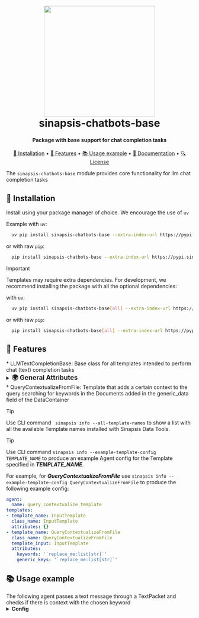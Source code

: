 <h1 align="center">
<br>
<a href="https://sinapsis.tech/">
  <img
    src="https://github.com/Sinapsis-AI/brand-resources/blob/main/sinapsis_logo/4x/logo.png?raw=true"
    alt="" width="300">
</a>
<br>
sinapsis-chatbots-base
<br>
</h1>

<h4 align="center">Package with base support for chat completion tasks </h4>

<p align="center">
<a href="#installation">🐍 Installation</a> •
<a href="#features">🚀 Features</a> •
<a href="#example">📚 Usage example</a> •
<a href="#documentation">📙 Documentation</a> •
<a href="#license">🔍 License</a>
</p>

The `sinapsis-chatbots-base` module provides core functionality for llm chat completion tasks
<h2 id="installation">🐍 Installation</h2>


Install using your package manager of choice. We encourage the use of <code>uv</code>

Example with <code>uv</code>:

```bash
  uv pip install sinapsis-chatbots-base --extra-index-url https://pypi.sinapsis.tech
```
 or with raw <code>pip</code>:
```bash
  pip install sinapsis-chatbots-base --extra-index-url https://pypi.sinapsis.tech
```

> [!IMPORTANT]
> Templates may require extra dependencies. For development, we recommend installing the package with all the optional dependencies:
>

with <code>uv</code>:

```bash
  uv pip install sinapsis-chatbots-base[all] --extra-index-url https://pypi.sinapsis.tech
```
 or with raw <code>pip</code>:
```bash
  pip install sinapsis-chatbots-base[all] --extra-index-url https://pypi.sinapsis.tech
```


<h2 id="features">🚀 Features</h2>
* LLMTextCompletionBase: Base class for all templates intended to perform chat (text) completion tasks
<details>
<summary id="configuration"><strong><span style="font-size: 1.25em;">🌍 General Attributes</span></strong></summary>

These attributes apply to `LLMTextCompletionBase``:
- `llm_model_name`(Required): Name of the LLM to use.
- `n_ctx`(Required): Maximum context size.
- `role`: Role in the conversation (`system`, `user`, or `assistant`, default: `assistant`)
- `system_prompt` (Optional): Defines the personality of the LLM (e.g., you are a python expert)
- `prompt`: Custom instructions to guide the LLM response (default: empty).
- `chat_format`: Chat message format (`llama-2`, `chatml`, etc., default: `chatml`).
- `context_max_len`: Maximum conversation context length (default: 6).
- `pattern`: Regex pattern to match delimiters (default: handles `<|...|>` and `</...>`).
- `keep_before`: Determines which part of the matched text to return (default: `True`)


</details>
* QueryContextualizeFromFile: Template that adds a certain context to the query searching for keywords in the Documents
added in the generic_data field of the DataContainer

> [!TIP]
> Use CLI command ``` sinapsis info --all-template-names``` to show a list with all the available Template names installed with Sinapsis Data Tools.

> [!TIP]
> Use CLI command ```sinapsis info --example-template-config TEMPLATE_NAME``` to produce an example Agent config for the Template specified in ***TEMPLATE_NAME***.

For example, for ***QueryContextualizeFromFile*** use ```sinapsis info --example-template-config QueryContextualizeFromFile``` to produce the following example config:

```yaml
agent:
  name: query_contextualize_template
templates:
- template_name: InputTemplate
  class_name: InputTemplate
  attributes: {}
- template_name: QueryContextualizeFromFile
  class_name: QueryContextualizeFromFile
  template_input: InputTemplate
  attributes:
    keywords: '`replace_me:list[str]`'
    generic_keys: '`replace_me:list[str]`'

```

<h2 id="example">📚 Usage example</h2>
The following agent passes a text message through a TextPacket and checks if there is context with the chosen keyword
<details id='usage'><summary><strong><span style="font-size: 1.0em;"> Config</span></strong></summary>

```yaml
agent:
  name: chat_completion
  description: Agent with a chatbot that makes a call to the LLM model using a context uploaded from a file

templates:
- template_name: InputTemplate
  class_name: InputTemplate
  attributes: { }
- template_name: PyPDFLoaderWrapper
  class_name: PyPDFLoaderWrapper
  template_input: InputTemplate
  attributes:
    add_document_as_text_packet: false
    pypdfloader_init:
      file_path: '/path/to/a/file.pdf'

- template_name: TextInput
  class_name: TextInput
  template_input: PyPDFLoaderWrapper
  attributes:
    text: what is AI?
- template_name: QueryContextualizeFromFile
  class_name: QueryContextualizeFromFile
  template_input: TextInput
  attributes:
    keywords: 'Artificial Intelligence'
    generic_keys: 'PyPDFLoaderWrapper

```


<h2 id="documentation">📙 Documentation</h2>

Documentation for this and other sinapsis packages is available on the [sinapsis website](https://docs.sinapsis.tech/docs)

Tutorials for different projects within sinapsis are available at [sinapsis tutorials page](https://docs.sinapsis.tech/tutorials)


<h2 id="license">🔍 License</h2>

This project is licensed under the AGPLv3 license, which encourages open collaboration and sharing. For more details, please refer to the [LICENSE](LICENSE) file.

For commercial use, please refer to our [official Sinapsis website](https://sinapsis.tech) for information on obtaining a commercial license.





